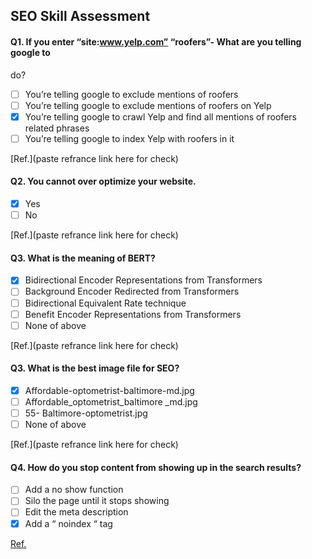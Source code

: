 ## SEO Skill Assessment

#### Q1. If you enter “site:www.yelp.com” “roofers”- What are you telling google to
do?

- [ ] You’re telling google to exclude mentions of roofers
- [ ] You’re telling google to exclude mentions of roofers on Yelp
- [x] You’re telling google to crawl Yelp and find all mentions of roofers related phrases
- [ ] You’re telling google to index Yelp with roofers in it 

[Ref.](paste refrance link here for check)


#### Q2. You cannot over optimize your website.

- [x] Yes
- [ ] No

[Ref.](paste refrance link here for check)

#### Q3. What is the meaning of BERT?

- [x] Bidirectional Encoder Representations from Transformers
- [ ] Background Encoder Redirected from Transformers
- [ ] Bidirectional Equivalent Rate technique
- [ ] Benefit Encoder Representations from Transformers
- [ ] None of above

[Ref.](paste refrance link here for check)


#### Q3. What is the best image file for SEO?

- [x] Affordable-optometrist-baltimore-md.jpg
- [ ] Affordable_optometrist_baltimore _md.jpg
- [ ] 55- Baltimore-optometrist.jpg
- [ ] None of above

[Ref.](paste refrance link here for check)


#### Q4. How do you stop content from showing up in the search results?

- [ ] Add a no show function
- [ ] Silo the page until it stops showing
- [ ] Edit the meta description
- [x] Add a “ noindex “ tag

[Ref.](https://www.nizamuddeen.com/wp-content/uploads/2019/12/SEO-Skill-Assessment-Fiverr-Test-1.pdf)
